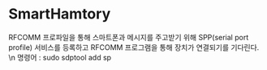 # SmartHamtory

RFCOMM 프로파일을 통해 스마트폰과 메시지를 주고받기 위해 SPP(serial port profile) 서비스를 등록하고 RFCOMM 프로그램을 통해 장치가 연결되기를 기다린다. \n
명령어 : sudo sdptool add sp
